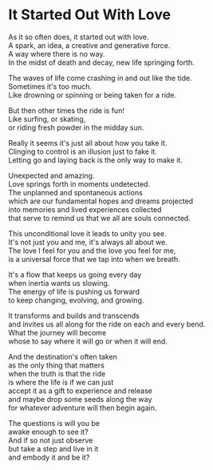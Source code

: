 # It Started Out With Love

As it so often does, it started out with love.  
A spark, an idea, a creative and generative force.  
A way where there is no way.  
In the midst of death and decay, 
new life springing forth.  

The waves of life come crashing in and out like the tide.  
Sometimes it's too much.  
Like drowning or spinning or being taken for a ride.  

But then other times the ride is fun!  
Like surfing, or skating,  
or riding fresh powder in the midday sun.  

Really it seems it's just all about how you take it.  
Clinging to control is an illusion just to fake it.  
Letting go and laying back is the only way to make it.  

Unexpected and amazing.  
Love springs forth in moments undetected.  
The unplanned and spontaneous actions  
which are our fundamental hopes and dreams projected  
into memories and lived experiences collected  
that serve to remind us that we all are souls connected.  

This unconditional love it leads to unity you see.  
It's not just you and me, it's always all about we.  
The love I feel for you and the love you feel for me,  
is a universal force that we tap into when we breath.  

It's a flow that keeps us going every day  
when inertia wants us slowing.  
The energy of life is pushing us forward  
to keep changing, evolving, and growing.  

It transforms and builds and transcends  
and invites us all along for the ride on each and every bend.  
What the journey will become   
whose to say where it will go or when it will end.  

And the destination's often taken  
as the only thing that matters  
when the truth is that the ride  
is where the life is if we can just   
accept it as a gift to experience and release  
and maybe drop some seeds along the way  
for whatever adventure will then begin again.  

The questions is will you be  
awake enough to see it?  
And if so not just observe  
but take a step and live in it  
and embody it and be it?  
